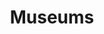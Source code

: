 ---
schema: default
title: Museums
organization: Aberdeenshire Council
notes: 
resources:

  - name: Museums KMZ
  - url: https://online.aberdeenshire.gov.uk/apps/OpenData/kml/museums.kmz
  - format: KMZ

license: 
category:

  - 


  - Museums

  -  culture

maintainer: Tim Wisniewski
maintainer_email: tim@timwis.com
---